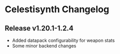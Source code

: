 # Celestisynth Changelog
## Release v1.20.1-1.2.4
- Added datapack configurability for weapon stats
- Some minor backend changes